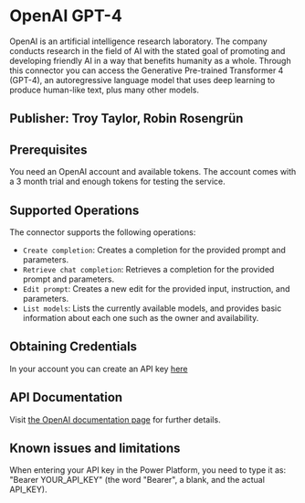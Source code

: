 # OpenAI GPT-4

OpenAI is an artificial intelligence research laboratory. The company conducts research in the field of AI with the stated goal of promoting and developing friendly AI in a way that benefits humanity as a whole.
Through this connector you can access the Generative Pre-trained Transformer 4 (GPT-4), an autoregressive language model that uses deep learning to produce human-like text, plus many other models.

## Publisher: Troy Taylor, Robin Rosengrün

## Prerequisites

You need an OpenAI account and available tokens. The account comes with a 3 month trial and enough tokens for testing the service.

## Supported Operations

The connector supports the following operations:

- `Create completion`: Creates a completion for the provided prompt and parameters.
- `Retrieve chat completion`: Retrieves a completion for the provided prompt and parameters.
- `Edit prompt`: Creates a new edit for the provided input, instruction, and parameters.
- `List models`: Lists the currently available models, and provides basic information about each one such as the owner and availability.

## Obtaining Credentials

In your account you can create an API key [here](https://beta.openai.com/account/api-keys)

## API Documentation

Visit [the OpenAI documentation page](https://beta.openai.com/docs/api-reference/introduction) for further details.

## Known issues and limitations

When entering your API key in the Power Platform, you need to type it as: "Bearer YOUR_API_KEY" (the word "Bearer", a blank, and the actual API_KEY).

